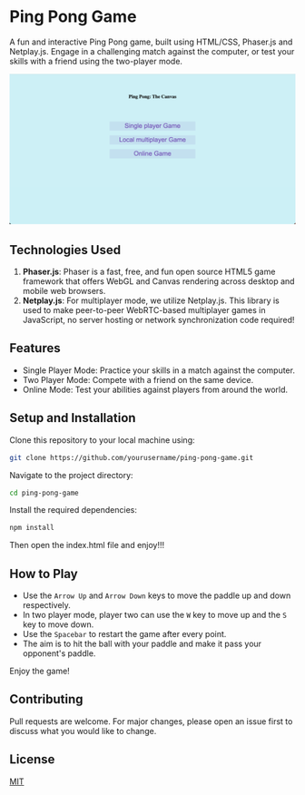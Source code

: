 
# Ping Pong Game

A fun and interactive Ping Pong game, built using HTML/CSS, Phaser.js and Netplay.js. Engage in a challenging match against the computer, or test your skills with a friend using the two-player mode.

![Game Preview](preview.png)

## Technologies Used

1. **Phaser.js**:  Phaser is a fast, free, and fun open source HTML5 game framework that offers WebGL and Canvas rendering across desktop and mobile web browsers.
2. **Netplay.js**: For multiplayer mode, we utilize Netplay.js. This library is used to make peer-to-peer WebRTC-based multiplayer games in JavaScript, no server hosting or network synchronization code required!

## Features

- Single Player Mode: Practice your skills in a match against the computer.
- Two Player Mode: Compete with a friend on the same device.
- Online Mode: Test your abilities against players from around the world.

## Setup and Installation

Clone this repository to your local machine using:

```bash
git clone https://github.com/yourusername/ping-pong-game.git
```

Navigate to the project directory:

```bash
cd ping-pong-game
```

Install the required dependencies:

```bash
npm install
```

Then open the index.html file and enjoy!!!

## How to Play

- Use the `Arrow Up` and `Arrow Down` keys to move the paddle up and down respectively.
- In two player mode, player two can use the `W` key to move up and the `S` key to move down.
- Use the `Spacebar` to restart the game after every point. 
- The aim is to hit the ball with your paddle and make it pass your opponent's paddle.

Enjoy the game!

## Contributing

Pull requests are welcome. For major changes, please open an issue first to discuss what you would like to change.

## License

[MIT](https://choosealicense.com/licenses/mit/)

